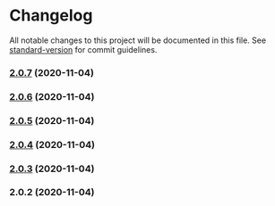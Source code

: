 # Changelog

All notable changes to this project will be documented in this file. See [standard-version](https://github.com/conventional-changelog/standard-version) for commit guidelines.

### [2.0.7](https://github.com/ZooTopiaGG/blogs-nuxt/compare/v2.0.6...v2.0.7) (2020-11-04)

### [2.0.6](https://github.com/ZooTopiaGG/blogs-nuxt/compare/v2.0.5...v2.0.6) (2020-11-04)

### [2.0.5](https://github.com/ZooTopiaGG/blogs-nuxt/compare/v2.0.4...v2.0.5) (2020-11-04)

### [2.0.4](https://github.com/ZooTopiaGG/blogs-nuxt/compare/v2.0.3...v2.0.4) (2020-11-04)

### [2.0.3](https://github.com/ZooTopiaGG/blogs-nuxt/compare/v2.0.2...v2.0.3) (2020-11-04)

### 2.0.2 (2020-11-04)
